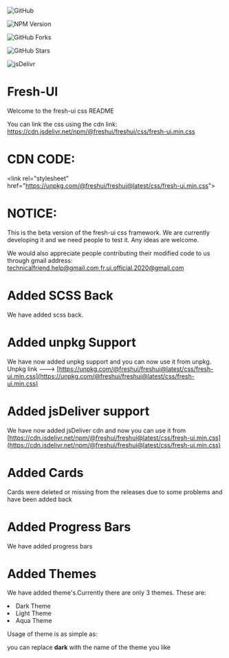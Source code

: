 ![GitHub](https://img.shields.io/github/license/Fresh-UI/freshui?style=for-the-badge&color=2196f3)

![NPM Version](https://img.shields.io/badge/dynamic/json?color=%232196f3&label=%20Version&query=version&url=https%3A%2F%2Funpkg.com%2F%40freshui%2Ffreshui%40latest%2Fpackage.json&logo=npm&style=for-the-badge&link=http://npmjs.com/package/@freshui/freshui&link=https://unpkg.com/browse/@freshui/freshui@latest/)

![GitHub Forks](https://img.shields.io/github/forks/Fresh-UI/freshui?style=for-the-badge&logo=github&color=2196f3)

![GitHub Stars](https://img.shields.io/github/stars/Fresh-UI/freshui?style=for-the-badge&logo=github&color=2196f3)

![jsDelivr](https://data.jsdelivr.com/v1/package/npm/@freshui/freshui/badge?style=for-the-badge)

# Fresh-UI

Welcome to the fresh-ui css README

You can link the css using the cdn link: https://cdn.jsdelivr.net/npm/@freshui/freshui/css/fresh-ui.min.css
# CDN CODE: 

&lt;link rel="stylesheet" href="https://unpkg.com/@freshui/freshui@latest/css/fresh-ui.min.css"&gt;

# NOTICE:
This is the beta version of the fresh-ui css framework.
We are currently developing it and we need people to test it.
Any ideas are welcome.

We would also appreciate people contributing their modified code to us through gmail address: technicalfriend.help@gmail.com,fr.ui.official.2020@gmail.com
<!--- No changes should be directly committed to the master branch without the notice and permissions of creator. --->

# Added SCSS Back
We have added scss back.

# Added unpkg Support
We have now added unpkg support and you can now use it from unpkg.
Unpkg link ---> [https://unpkg.com/@freshui/freshui@latest/css/fresh-ui.min.css](https://unpkg.com/@freshui/freshui@latest/css/fresh-ui.min.css)

# Added jsDeliver support
We have now added jsDeliver cdn and now you can use it from [https://cdn.jsdelivr.net/npm/@freshui/freshui@latest/css/fresh-ui.min.css](https://cdn.jsdelivr.net/npm/@freshui/freshui@latest/css/fresh-ui.min.css)

# Added Cards

Cards were deleted or missing from the releases due to some problems and have been added back

# Added Progress Bars

We have added progress bars

# Added Themes

We have added theme's.Currently there are only 3 themes. These are:

<li>Dark Theme</li>
<li>Light Theme</li>
<li>Aqua Theme</li>

Usage of theme is as simple as:

<element theme="dark">
</element>

you can replace **dark** with the name of the theme you like